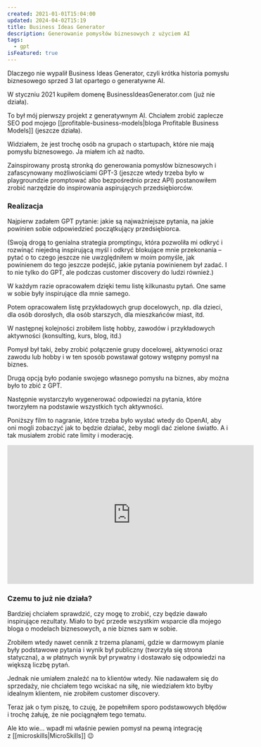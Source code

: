 ```yaml
---
created: 2021-01-01T15:04:00
updated: 2024-04-02T15:19
title: Business Ideas Generator
description: Generowanie pomysłów biznesowych z użyciem AI
tags:
  - gpt
isFeatured: true
---
```

Dlaczego nie wypalił Business Ideas Generator, czyli krótka historia pomysłu biznesowego sprzed 3 lat opartego o generatywne AI.  
  
W styczniu 2021 kupiłem domenę BusinessIdeasGenerator.com (już nie działa).
  
To był mój pierwszy projekt z generatywnym AI. Chciałem zrobić zaplecze SEO pod mojego [[profitable-business-models|bloga Profitable Business Models]] (jeszcze działa).
  
Widziałem, że jest trochę osób na grupach o startupach, które nie mają pomysłu biznesowego. Ja miałem ich aż nadto.  
  
Zainspirowany prostą stronką do generowania pomysłów biznesowych i zafascynowany możliwościami GPT-3 (jeszcze wtedy trzeba było w playgroundzie promptować albo bezpośrednio przez API) postanowiłem zrobić narzędzie do inspirowania aspirujących przedsiębiorców.

### Realizacja

Najpierw zadałem GPT pytanie: jakie są najważniejsze pytania, na jakie powinien sobie odpowiedzieć początkujący przedsiębiorca.  
  
(Swoją drogą to genialna strategia promptingu, która pozwoliła mi odkryć i rozwinąć niejedną inspirującą myśl i odkryć blokujące mnie przekonania – pytać o to czego jeszcze nie uwzględniłem w moim pomyśle, jak powinienem do tego jeszcze podejść, jakie pytania powinienem był zadać. I to nie tylko do GPT, ale podczas customer discovery do ludzi również.)  
  
W każdym razie opracowałem dzięki temu listę kilkunastu pytań. One same w sobie były inspirujące dla mnie samego.  
  
Potem opracowałem listę przykładowych grup docelowych, np. dla dzieci, dla osób dorosłych, dla osób starszych, dla mieszkańców miast, itd.  
  
W następnej kolejności zrobiłem listę hobby, zawodów i przykładowych aktywności (konsulting, kurs, blog, itd.)  
  
Pomysł był taki, żeby zrobić połączenie grupy docelowej, aktywności oraz zawodu lub hobby i w ten sposób powstawał gotowy wstępny pomysł na biznes.  
  
Drugą opcją było podanie swojego własnego pomysłu na biznes, aby można było to zbić z GPT.  
  
Następnie wystarczyło wygenerować odpowiedzi na pytania, które tworzyłem na podstawie wszystkich tych aktywności.  
  
Poniższy film to nagranie, które trzeba było wysłać wtedy do OpenAI, aby oni mogli zobaczyć jak to będzie działać, żeby mogli dać zielone światło. A i tak musiałem zrobić rate limity i moderację.

<iframe width="560" height="315" src="https://www.youtube.com/embed/uM1P2j-T6cY?si=ln4ySH8Lxa8PhFXe" title="YouTube video player" frameborder="0" allow="accelerometer; autoplay; clipboard-write; encrypted-media; gyroscope; picture-in-picture; web-share" referrerpolicy="strict-origin-when-cross-origin" allowfullscreen></iframe>

### Czemu to już nie działa?

Bardziej chciałem sprawdzić, czy mogę to zrobić, czy będzie dawało inspirujące rezultaty. Miało to być przede wszystkim wsparcie dla mojego bloga o modelach biznesowych, a nie biznes sam w sobie.  
  
Zrobiłem wtedy nawet cennik z trzema planami, gdzie w darmowym planie były podstawowe pytania i wynik był publiczny (tworzyła się strona statyczna), a w płatnych wynik był prywatny i dostawało się odpowiedzi na większą liczbę pytań.  
  
Jednak nie umiałem znaleźć na to klientów wtedy. Nie nadawałem się do sprzedaży, nie chciałem tego wciskać na siłę, nie wiedziałem kto byłby idealnym klientem, nie zrobiłem customer discovery.  
  
Teraz jak o tym piszę, to czuję, że popełniłem sporo podstawowych błędów i trochę żałuję, że nie pociągnąłem tego tematu.  
  
Ale kto wie… wpadł mi właśnie pewien pomysł na pewną integrację z [[microskills|MicroSkills]] 😉